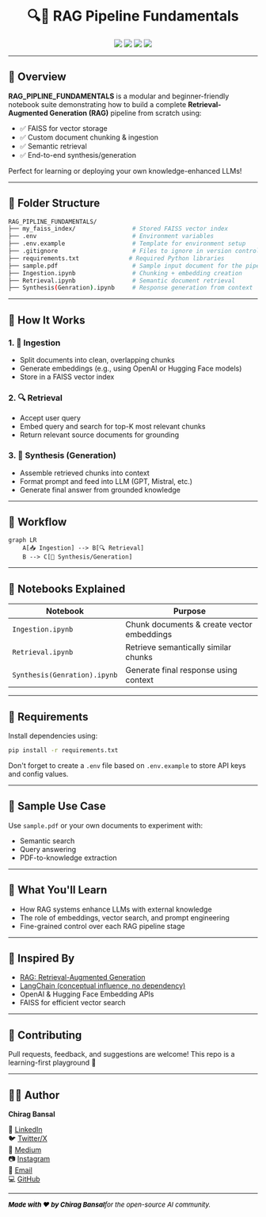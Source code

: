 
<h1 align="center">🔍🧠 RAG Pipeline Fundamentals</h1>
<p align="center">
  <img src="https://img.shields.io/badge/Type-RAG%20Pipeline-blue?style=flat-square" />
  <img src="https://img.shields.io/badge/Language-Python-blue?style=flat-square" />
  <img src="https://img.shields.io/badge/Embeddings-OpenAI%20%2F%20HF-lightgrey?style=flat-square" />
  <img src="https://img.shields.io/badge/Database-FAISS-orange?style=flat-square" />
</p>

---

## 📘 Overview

**RAG_PIPLINE_FUNDAMENTALS** is a modular and beginner-friendly notebook suite demonstrating how to build a complete **Retrieval-Augmented Generation (RAG)** pipeline from scratch using:

- ✅ FAISS for vector storage
- ✅ Custom document chunking & ingestion
- ✅ Semantic retrieval
- ✅ End-to-end synthesis/generation

Perfect for learning or deploying your own knowledge-enhanced LLMs!

---

## 🧱 Folder Structure

```bash
RAG_PIPLINE_FUNDAMENTALS/
├── my_faiss_index/                # Stored FAISS vector index
├── .env                           # Environment variables
├── .env.example                   # Template for environment setup
├── .gitignore                     # Files to ignore in version control
├── requirements.txt              # Required Python libraries
├── sample.pdf                     # Sample input document for the pipeline
├── Ingestion.ipynb                # Chunking + embedding creation
├── Retrieval.ipynb                # Semantic document retrieval
├── Synthesis(Genration).ipynb     # Response generation from context
```

---

## 🚀 How It Works

### 1. 🧩 Ingestion

- Split documents into clean, overlapping chunks
- Generate embeddings (e.g., using OpenAI or Hugging Face models)
- Store in a FAISS vector index

### 2. 🔍 Retrieval

- Accept user query
- Embed query and search for top-K most relevant chunks
- Return relevant source documents for grounding

### 3. 🧠 Synthesis (Generation)

- Assemble retrieved chunks into context
- Format prompt and feed into LLM (GPT, Mistral, etc.)
- Generate final answer from grounded knowledge

---


## 🔄 Workflow

```mermaid
graph LR
    A[📥 Ingestion] --> B[🔍 Retrieval]
    B --> C[🧠 Synthesis/Generation]
```
---

## 📂 Notebooks Explained

| Notebook | Purpose |
|----------|---------|
| `Ingestion.ipynb` | Chunk documents & create vector embeddings |
| `Retrieval.ipynb` | Retrieve semantically similar chunks |
| `Synthesis(Genration).ipynb` | Generate final response using context |

---

## 🧪 Requirements

Install dependencies using:

```bash
pip install -r requirements.txt
```

Don't forget to create a `.env` file based on `.env.example` to store API keys and config values.

---

## 📄 Sample Use Case

Use `sample.pdf` or your own documents to experiment with:
- Semantic search
- Query answering
- PDF-to-knowledge extraction

---

## 🧠 What You'll Learn

- How RAG systems enhance LLMs with external knowledge
- The role of embeddings, vector search, and prompt engineering
- Fine-grained control over each RAG pipeline stage

---

## 🧵 Inspired By

- [RAG: Retrieval-Augmented Generation](https://arxiv.org/pdf/2005.11401.pdf)
- [LangChain (conceptual influence, no dependency)](https://www.langchain.com/)
- OpenAI & Hugging Face Embedding APIs
- FAISS for efficient vector search

---

## 🤝 Contributing

Pull requests, feedback, and suggestions are welcome! This repo is a learning-first playground 🌱

---

## 🧑‍💻 Author

**Chirag Bansal**  

🔗 [LinkedIn](https://www.linkedin.com/in/chiragb254)  
🐦 [Twitter/X](https://twitter.com/ChiragB254)  
📝 [Medium](https://medium.com/@ChiragB254)  
📷 [Instagram](https://instagram.com/data.scientist_chirag)  
📧 [Email](mailto:devchirag27@gmail.com)  
💻 [GitHub](https://github.com/ChiragB254)

---

  <p style="font-size: 13px; color: black; font-style: italic; margin-top: 8px;">
    <strong>Made with ❤️ by Chirag Bansal</strong>for the open-source AI community.</em>
  </p>
